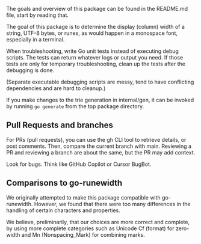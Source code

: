 The goals and overview of this package can be found in the README.md file,
start by reading that.

The goal of this package is to determine the display (column) width of a
string, UTF-8 bytes, or runes, as would happen in a monospace font, especially
in a terminal.

When troubleshooting, write Go unit tests instead of executing debug scripts.
The tests can return whatever logs or output you need. If those tests are
only for temporary troubleshooting, clean up the tests after the debugging is
done.

(Separate executable debugging scripts are messy, tend to have conflicting
dependencies and are hard to cleanup.)

If you make changes to the trie generation in internal/gen, it can be invoked
by running `go generate` from the top package directory.

## Pull Requests and branches

For PRs (pull requests), you can use the gh CLI tool to retrieve details,
or post comments. Then, compare the current branch with main. Reviewing a PR
and reviewing a branch are about the same, but the PR may add context.

Look for bugs. Think like GitHub Copilot or Cursor BugBot.

## Comparisons to go-runewidth

We originally attempted to make this package compatible with go-runewidth.
However, we found that there were too many differences in the handling of
certain characters and properties.

We believe, preliminarily, that our choices are more correct and complete,
by using more complete categories such as Unicode Cf (format) for zero-width
and Mn (Nonspacing_Mark) for combining marks.
